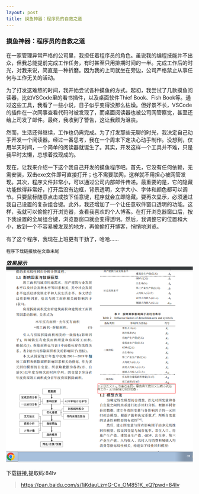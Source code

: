 ```yaml
---
layout: post
title: 摸鱼神器：程序员的自救之道
---
```


### 摸鱼神器：程序员的自救之道

在一家管理异常严格的公司里，我担任着程序员的角色。虽说我的编程技能并不出众，但我总能提前完成工作任务，有时甚至只用排期时间的一半。完成工作后的时光，对我来说，简直是一种折磨。因为我的上司就坐在旁边，公司严格禁止从事任何与工作无关的活动。

为了打发这难熬的时间，我开始尝试各种摸鱼的方式。起初，我尝试了几款摸鱼阅读器，比如VSCode里的看书插件，以及桌面软件Thief Book、Fish Book等。通过这些工具，我看了一些小说，日子似乎变得没那么枯燥。但好景不长，VSCode的插件在一次同事查看代码时被发现了，而桌面阅读器也被公司网管察觉，甚至还给上司发了邮件。最终，我收到了警告，这让我颇为沮丧。

然而，生活还得继续，工作也仍需完成。为了打发那些无聊的时光，我决定自己动手开发一个阅读器。经过一番思考，我在一个周末下定决心动手制作。没想到，仅用半天时间，一个简单的阅读器就诞生了。其实，开发这样一个工具并不难，只是我平时太懒，总想着找现成的。

现在，让我来介绍一下这个我自己开发的摸鱼程序吧。首先，它没有任何依赖，无需安装，双击exe文件即可直接打开；也不需要联网，这样就不用担心被网管发现。其次，程序文件非常小，可以通过公司内部邮件传递。最重要的是，它的隐藏功能做得非常好，打开后没有边框，背景透明，文字大小、字体和颜色都可以调节。只要鼠标随意点击或按下任意键，程序就会立即隐藏。要再次显示，必须通过我自己设置的复杂组合键。此外，我还增加了一个让任意软件窗口透明的功能。这样，我就可以偷偷打开浏览器，查看我喜欢的个人博客。在打开浏览器窗口后，按下我设置的全局组合键，浏览器窗口就会变得透明。然后，我调整它的位置和大小，放到一个不容易被发现的地方，再偷偷打开博客，悄悄地浏览。

有了这个程序，我现在上班更有干劲了，哈哈……

`程序下载链接放在文章末尾`

***效果展示***
![效果展示](/images/moyu_ins01.png)

下载链接,提取码:84lv
>https://pan.baidu.com/s/1jKdauLzmG-Cx_OM851K_xQ?pwd=84lv